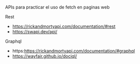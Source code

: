 APIs para practicar el uso de fetch en paginas web

Rest
  - https://rickandmortyapi.com/documentation/#rest
  - https://swapi.dev/api/

Graphql
  - https:https://rickandmortyapi.com/documentation/#graphql
  - https://wayfair.github.io/dociql/